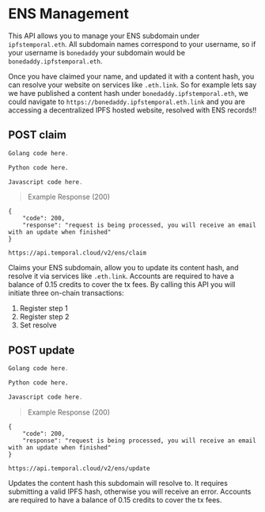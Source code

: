 # ENS Management

This API allows you to manage your ENS subdomain under `ipfstemporal.eth`. All subdomain names correspond to your username, so if your username is `bonedaddy` your subdomain would be `bonedaddy.ipfstemporal.eth`.

Once you have claimed your name, and updated it with a content hash, you can resolve your website on services like `.eth.link`. So for example lets say we have published a content hash under `bonedaddy.ipfstemporal.eth`, we could navigate to `https://bonedaddy.ipfstemporal.eth.link` and you are accessing a decentralized IPFS hosted website, resolved with ENS records!!

## POST claim

```go
Golang code here.
```

```python
Python code here.
```

```javascript
Javascript code here.
```

> Example Response (200)

```
{
    "code": 200,
    "response": "request is being processed, you will receive an email with an update when finished"
}
```

`https://api.temporal.cloud/v2/ens/claim`

Claims your ENS subdomain, allow you to update its content hash, and resolve it via services like `.eth.link`. Accounts are required to have a balance of 0.15 credits to cover the tx fees. By calling this API you will initiate three on-chain transactions: 

  1) Register step 1
  2) Register step 2
  3) Set resolve

## POST update

```go
Golang code here.
```

```python
Python code here.
```

```javascript
Javascript code here.
```

> Example Response (200)

```
{
    "code": 200,
    "response": "request is being processed, you will receive an email with an update when finished"
}
```

`https://api.temporal.cloud/v2/ens/update`

Updates the content hash this subdomain will resolve to. It requires submitting a valid IPFS hash, otherwise you will receive an error. Accounts are required to have a balance of 0.15 credits to cover the tx fees.